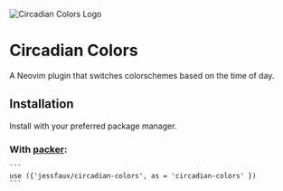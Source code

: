 ![Circadian Colors Logo](https://github.com/jessfaux1/circadian-colors/blob/main/images/circadian-colors.png?raw=true)

# Circadian Colors
A Neovim plugin that switches colorschemes based on the time of day.

## Installation

Install with your preferred package manager.

### With [packer](https://github.com/wbthomason/packer.nvim):
    ```
    use ({'jessfaux/circadian-colors', as = 'circadian-colors' })
    ```

